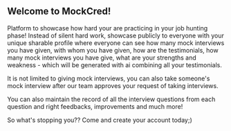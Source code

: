 ## Welcome to MockCred!

Platform to showcase how hard your are practicing in your job hunting phase! Instead of silent hard work, showcase publicly to everyone with your unique sharable profile where everyone can see how many mock interviews you have given, with whom you have given, how are the testimonials, how many mock interviews you have give, what are your strengths and weakness - which will be generated with ai combining all your testimonials.

It is not limited to giving mock interviews, you can also take someone's mock interview after our team approves your request of taking interviews.

You can also maintain the record of all the interview questions from each question and right feedbacks, improvements and much more!

So what's stopping you?? Come and create your account today;)
